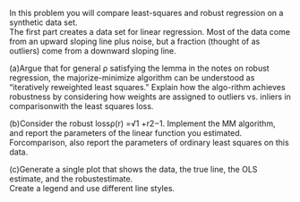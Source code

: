 In this problem you will compare least-squares and robust regression on a synthetic data set.  
The first part creates a data set for linear regression.
Most of the data come from an upward sloping line plus noise, but a fraction (thought of as outliers) come from a downward sloping line.

(a)Argue that for general ρ satisfying the lemma in the notes on robust regression, the majorize-minimize algorithm can be understood as “iteratively reweighted least squares.” 
Explain how the algo-rithm achieves robustness by considering how weights are assigned to outliers vs.  inliers in comparisonwith the least squares loss.

(b)Consider the robust lossρ(r) =√1 +r2−1.
Implement the MM algorithm, and report the parameters of the linear function you estimated.  
Forcomparison, also report the parameters of ordinary least squares on this data.

(c)Generate  a  single  plot  that  shows  the  data,  the  true  line,  the  OLS  estimate,  and  the  robustestimate.  
Create a legend and use different line styles.
